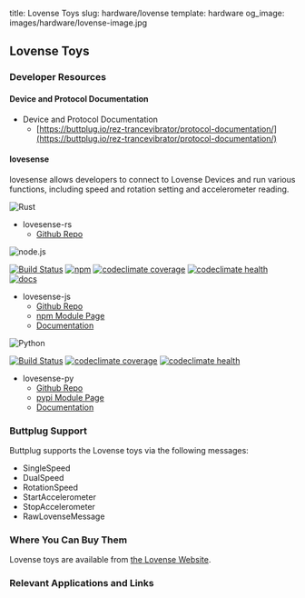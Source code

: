 title: Lovense Toys
slug: hardware/lovense
template: hardware
og_image: images/hardware/lovense-image.jpg

## Lovense Toys

### Developer Resources

#### Device and Protocol Documentation

* Device and Protocol Documentation
    * [https://buttplug.io/rez-trancevibrator/protocol-documentation/](https://buttplug.io/rez-trancevibrator/protocol-documentation/)

#### lovesense

lovesense allows developers to connect to Lovense Devices and run
various functions, including speed and rotation setting and
accelerometer reading.

<img src="/images/hardware/rust-lang.svg" class="hardware-icon" alt="Rust">

* lovesense-rs
    * [Github Repo](https://github.com/metafetish/lovesense-rs)

<img src="/images/hardware/node-lang.svg" class="hardware-icon" alt="node.js">

[![Build Status](https://img.shields.io/travis/metafetish/lovesense-js.svg)](https://travis-ci.org/metafetish/lovesense-js) [![npm](https://img.shields.io/npm/v/lovesense.svg)](https://npmjs.com/package/lovesense) [![codeclimate coverage](https://codeclimate.com/github/metafetish/lovesense-js/badges/coverage.svg)](https://codeclimate.com/github/metafetish/lovesense-js) [![codeclimate health](https://codeclimate.com/github/metafetish/lovesense-js/badges/gpa.svg)](https://codeclimate.com/github/metafetish/lovesense-js) [![docs](https://img.shields.io/badge/docs-latest-blue.svg)](https://www.lovesense.com/doc/lovesense-js) 

* lovesense-js
    * [Github Repo](https://github.com/metafetish/lovesense-js)
    * [npm Module Page](https://www.npmjs.com/package/lovesense)
    * [Documentation](https://www.lovesense.com/doc/lovesense-js/)

<img src="/images/hardware/python-lang.svg" class="hardware-icon" alt="Python">

[![Build Status](https://img.shields.io/travis/metafetish/lovesense-py.svg)](https://travis-ci.org/metafetish/lovesense-js) [![codeclimate coverage](https://codeclimate.com/github/metafetish/lovesense-py/badges/coverage.svg)](https://codeclimate.com/github/metafetish/lovesense-py) [![codeclimate health](https://codeclimate.com/github/metafetish/lovesense-py/badges/gpa.svg)](https://codeclimate.com/github/metafetish/lovesense-js)

* lovesense-py
    * [Github Repo](https://github.com/metafetish/lovesense-py)
    * [pypi Module Page](https://pypi.python.org/pypi/lovesense)
    * [Documentation](http://lovesense-py.readthedocs.io/en/latest/)

### Buttplug Support

Buttplug supports the Lovense toys via the following messages:

* SingleSpeed 
* DualSpeed
* RotationSpeed
* StartAccelerometer
* StopAccelerometer
* RawLovenseMessage

### Where You Can Buy Them

Lovense toys are available
from [the Lovense Website](http://lovense.com).

### Relevant Applications and Links

